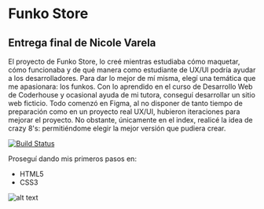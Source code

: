# Funko Store
## Entrega final de Nicole Varela
El proyecto de Funko Store, lo creé mientras estudiaba cómo maquetar, cómo funcionaba y de qué manera como estudiante de UX/UI podría ayudar a los desarrolladores.
Para dar lo mejor de mí misma, elegí una temática que me apasionara: los funkos. Con lo aprendido en el curso de Desarrollo Web de Coderhouse y ocasional ayuda de mi tutora, conseguí desarrollar un sitio web ficticio.
Todo comenzó en Figma, al no disponer de tanto tiempo de preparación como en un proyecto real UX/UI, hubieron iteraciones para mejorar el proyecto. No obstante, únicamente en el index, realicé la idea de crazy 8's: permitiéndome elegir la mejor versión que pudiera crear.

[![Build Status](https://upload.wikimedia.org/wikipedia/commons/a/ad/Figma-1-logo.png)](https://www.figma.com/file/m3Oe4xq6rOpkOypeQmjLoi/Wireframes?type=design&node-id=23%3A2&mode=design&t=s9mvU0SWjBxgbJrN-1)

Proseguí dando mis primeros pasos en:
- HTML5
- CSS3

![alt text](https://drive.google.com/file/d/1OVpKkghBlb_zSL8hcginUmylJqPY5X5T/view?usp=sharing)